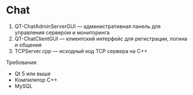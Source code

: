 # Chat
1. QT-ChatAdminServerGUI — административная панель для управления сервером и мониторинга
2. QT-ChatClientGUI — клиентский интерфейс для регистрации, логина и общения
3. TCPServer.cpp — исходный код TCP сервера на C++

Требования:
- Qt 5 или выше
- Компилятор C++
- MySQL
